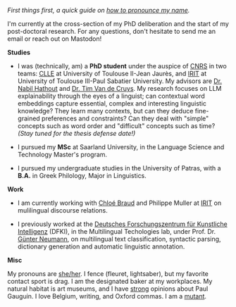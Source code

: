 
_First things first, a quick guide on  [how to pronounce my name](/pronounce/)._

I'm currently at the cross-section of my PhD deliberation and the start of my post-doctoral research. For any questions, don't hesitate to send me an email or reach out on Mastodon!


**Studies**  

* I was (technically, am) a **PhD student**  under the auspice of [CNRS](http://www.cnrs.fr/) in two teams: [CLLE](https://clle.univ-tlse2.fr/)  at University of Toulouse II-Jean Jaurès, and  [IRIT](https://www.irit.fr/en/home/) at University of Toulouse III-Paul Sabatier University. My advisors are  [Dr. Nabil Hathout](http://www.timvandecruys.be/) and  [Dr. Tim Van de Cruys](http://www.timvandecruys.be/). My research focuses on LLM explainability through the eyes of a linguist; can contextual word embeddings capture essential, complex and interesting linguistic knowledge? They learn many contexts, but can they deduce fine-grained preferences and constraints? Can they deal with "simple" concepts such as word order and "difficult" concepts such as time?
_(Stay tuned for the thesis defense date!)_ 

* I pursued my **MSc**  at Saarland University, in the Language Science and Technology Master's program. 

* I pursued my undergraduate studies in the University of Patras, with a  **B.A.** in Greek Philology, Major in Linguistics. 

**Work**  

* I am currently working with [Chloé Braud]() and Philippe Muller at [IRIT](https://www.irit.fr/en/home/) on mulilingual discourse relations.

* I previously worked at the  [Deutsches Forschungszentrum für Kunstliche Intelligenz](http://dfki.de) (DFKI), in the Multilingual Techologies lab, under Prof. Dr.  [Günter Neumann](http://dfki.de/~neumann/), on multilingual text classification, syntactic parsing, dictionary generation and automatic linguistic annotation.

**Misc**  

My pronouns are  [she/her](http://pronoun.is/she). I fence (fleuret, lightsaber), but my favorite contact sport is drag. I am the designated baker at my workplaces. My natural habitat is art museums, and I have  [strong](/images/ongo-gablogian.gif) opinions about Paul Gauguin. I love Belgium, writing, and Oxford commas. I am a [mutant](https://en.wikipedia.org/wiki/Clinodactyly).